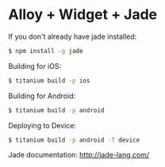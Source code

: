 Alloy + Widget + Jade
========================================

If you don't already have jade installed:

```bash
$ npm install -g jade
```

Building for iOS:
```bash
$ titanium build -p ios
```

Building for Android:
```bash
$ titanium build -p android
```

Deploying to Device:
```bash
$ titanium build -p android -T device
```

Jade documentation: http://jade-lang.com/